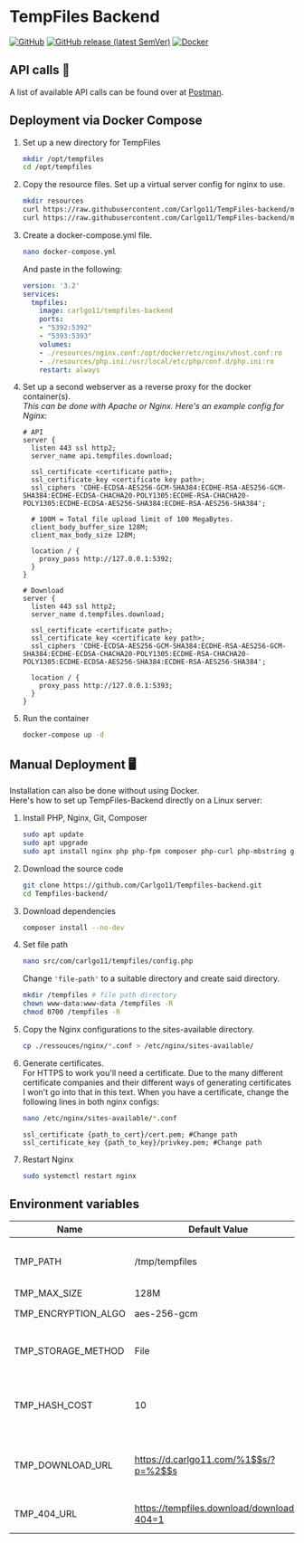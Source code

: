 # TempFiles Backend
[![GitHub](https://img.shields.io/github/license/carlgo11/tempfiles-backend?style=for-the-badge)](https://github.com/Carlgo11/TempFiles-backend/blob/master/LICENSE)
[![GitHub release (latest SemVer)](https://img.shields.io/github/v/release/carlgo11/tempfiles-backend?style=for-the-badge)](https://github.com/Carlgo11/TempFiles-backend/releases)
[![Docker](https://img.shields.io/badge/Docker-Download-2496ed?style=for-the-badge&logo=docker&logoColor=fff)](https://hub.docker.com/r/carlgo11/tempfiles-backend)
## API calls :mega:
A list of available API calls can be found over at [Postman](https://documenter.getpostman.com/view/1675224/SW7ezkZn).

## Deployment via Docker Compose
1. Set up a new directory for TempFiles  
    ```BASH
    mkdir /opt/tempfiles
    cd /opt/tempfiles
    ```

1. Copy the resource files.
    Set up a virtual server config for nginx to use.
    ```BASH
    mkdir resources
    curl https://raw.githubusercontent.com/Carlgo11/TempFiles-backend/master/resources/nginx.conf > nginx.conf
    curl https://raw.githubusercontent.com/Carlgo11/TempFiles-backend/master/resources/php.ini > php.ini
    ```

1. Create a docker-compose.yml file.  
	```BASH
	nano docker-compose.yml
	```

   And paste in the following:
   ```YAML 
   version: '3.2'
   services:
     tmpfiles:
       image: carlgo11/tempfiles-backend
       ports:
       - "5392:5392"
       - "5393:5393"
       volumes:
       - ./resources/nginx.conf:/opt/docker/etc/nginx/vhost.conf:ro
       - ./resources/php.ini:/usr/local/etc/php/conf.d/php.ini:ro
       restart: always
   ```

1. Set up a second webserver as a reverse proxy for the docker container(s).  
   _This can be done with Apache or Nginx. Here's an example config for Nginx:_
    ```NGINX
	# API
	server {
	  listen 443 ssl http2;
	  server_name api.tempfiles.download;

	  ssl_certificate <certificate path>;
	  ssl_certificate_key <certificate key path>;
	  ssl_ciphers 'CDHE-ECDSA-AES256-GCM-SHA384:ECDHE-RSA-AES256-GCM-SHA384:ECDHE-ECDSA-CHACHA20-POLY1305:ECDHE-RSA-CHACHA20-POLY1305:ECDHE-ECDSA-AES256-SHA384:ECDHE-RSA-AES256-SHA384';

	  # 100M = Total file upload limit of 100 MegaBytes.
	  client_body_buffer_size 128M;
	  client_max_body_size 128M;

	  location / {
	    proxy_pass http://127.0.0.1:5392;
	  }
	}

	# Download
	server {
	  listen 443 ssl http2;
	  server_name d.tempfiles.download;

	  ssl_certificate <certificate path>;
	  ssl_certificate_key <certificate key path>;
	  ssl_ciphers 'CDHE-ECDSA-AES256-GCM-SHA384:ECDHE-RSA-AES256-GCM-SHA384:ECDHE-ECDSA-CHACHA20-POLY1305:ECDHE-RSA-CHACHA20-POLY1305:ECDHE-ECDSA-AES256-SHA384:ECDHE-RSA-AES256-SHA384';

	  location / {
	    proxy_pass http://127.0.0.1:5393;
	  }
	}
   ```

1. Run the container
   ```BASH
   docker-compose up -d
   ```

## Manual Deployment :desktop_computer:
Installation can also be done without using Docker.  
Here's how to set up TempFiles-Backend directly on a Linux server:

1. Install PHP, Nginx, Git, Composer  
   ```BASH
   sudo apt update
   sudo apt upgrade
   sudo apt install nginx php php-fpm composer php-curl php-mbstring git
   ```

1. Download the source code  
   ```BASH
   git clone https://github.com/Carlgo11/Tempfiles-backend.git
   cd Tempfiles-backend/
   ```

1. Download dependencies  
   ```BASH
   composer install --no-dev
   ```

1. Set file path  
   ```BASH
   nano src/com/carlgo11/tempfiles/config.php
   ```
   Change `'file-path'` to a suitable directory and create said directory.
   ```BASH
   mkdir /tempfiles # file path directory
   chown www-data:www-data /tempfiles -R
   chmod 0700 /tempfiles -R
   ```

1. Copy the Nginx configurations to the sites-available directory.  
   ```BASH
   cp ./ressouces/nginx/*.conf > /etc/nginx/sites-available/
   ```

1. Generate certificates.  
   For HTTPS to work you'll need a certificate. Due to the many different certificate companies and their different ways of generating certificates I won't go into that in this text.
   When you have a certificate, change the following lines in both nginx configs:
   ```BASH
   nano /etc/nginx/sites-available/*.conf
   ```
   ```NGINX
   ssl_certificate {path_to_cert}/cert.pem; #Change path
   ssl_certificate_key {path_to_key}/privkey.pem; #Change path
   ```

1. Restart Nginx  
   ```BASH
   sudo systemctl restart nginx
   ```

## Environment variables
|Name|Default Value|Type|Description|
|----|-------------|----|-----------|
|TMP_PATH|/tmp/tempfiles|String|Path where encrypted files should be saved to|
|TMP_MAX_SIZE|128M|String|Max file size|
|TMP_ENCRYPTION_ALGO|aes-256-gcm|String|File encryption algorithm|
|TMP_STORAGE_METHOD|File|String|Storage method. Available methods are: File, MySQL|
|TMP_HASH_COST|10|Integer|Bcrypt hashing cost. Only used for hashing deletion password.|
|TMP_DOWNLOAD_URL|https://d.carlgo11.com/%1$$s/?p=%2$$s|String|URL where the user can download the file. `%1$$s`=ID `%2$$s`=Password|
|TMP_404_URL|https://tempfiles.download/download/?404=1|String|URL to redirect to if a file can't be downloaded.|
